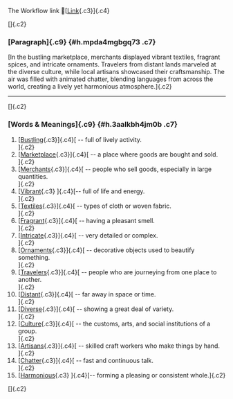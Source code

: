 The Workflow link
👏[[Link](https://www.google.com/url?q=http://www.google.com&sa=D&source=editors&ust=1759476671054867&usg=AOvVaw1R9_v1QhQf8Ry35C9VdaMc){.c3}]{.c4}

[]{.c2}

### [Paragraph]{.c9} {#h.mpda4mgbgq73 .c7}

[In the bustling marketplace, merchants displayed vibrant textiles,
fragrant spices, and intricate ornaments. Travelers from distant lands
marveled at the diverse culture, while local artisans showcased their
craftsmanship. The air was filled with animated chatter, blending
languages from across the world, creating a lively yet harmonious
atmosphere.]{.c2}

------------------------------------------------------------------------

[]{.c2}

### [Words & Meanings]{.c9} {#h.3aalkbh4jm0b .c7}

1.  [[Bustling](https://www.google.com/url?q=http://www.google.com&sa=D&source=editors&ust=1759476671056169&usg=AOvVaw2Yz2UtmdVNZJlYQobqAJ8v){.c3}]{.c4}[ --
    full of lively activity.\
    ]{.c2}
2.  [[Marketplace](https://www.google.com/url?q=http://www.google.com&sa=D&source=editors&ust=1759476671056519&usg=AOvVaw0V0ffHYfZ0fLlpJZTrmcAn){.c3}]{.c4}[ --
    a place where goods are bought and sold.\
    ]{.c2}
3.  [[Merchants](https://www.google.com/url?q=http://www.google.com&sa=D&source=editors&ust=1759476671056777&usg=AOvVaw2lAExk6wRtKg0Dmt43JiR4){.c3}]{.c4}[ --
    people who sell goods, especially in large quantities.\
    ]{.c2}
4.  [[Vibrant](https://www.google.com/url?q=http://www.google.com&sa=D&source=editors&ust=1759476671057009&usg=AOvVaw3_5TEoOdMRwywiDecZXFLv){.c3}
    ]{.c4}[-- full of life and energy.\
    ]{.c2}
5.  [[Textiles](https://www.google.com/url?q=http://www.google.com&sa=D&source=editors&ust=1759476671057225&usg=AOvVaw2tr_Z9Fq08lz5xX3R1MwVq){.c3}]{.c4}[ --
    types of cloth or woven fabric.\
    ]{.c2}
6.  [[Fragrant](https://www.google.com/url?q=http://www.google.com&sa=D&source=editors&ust=1759476671057471&usg=AOvVaw1AxoLtHgudkzZnK4Z9QsAo){.c3}]{.c4}[ --
    having a pleasant smell.\
    ]{.c2}
7.  [[Intricate](https://www.google.com/url?q=http://www.google.com&sa=D&source=editors&ust=1759476671057708&usg=AOvVaw3Z0HiGjoCt2Mo9SqN2wZVc){.c3}]{.c4}[ --
    very detailed or complex.\
    ]{.c2}
8.  [[Ornaments](https://www.google.com/url?q=http://www.google.com&sa=D&source=editors&ust=1759476671057946&usg=AOvVaw3IvB_IYHS45MbZ3dGjHmvk){.c3}]{.c4}[ --
    decorative objects used to beautify something.\
    ]{.c2}
9.  [[Travelers](https://www.google.com/url?q=http://www.google.com&sa=D&source=editors&ust=1759476671058205&usg=AOvVaw2JXgEKUK1PE8c4X4U_z1rT){.c3}]{.c4}[ --
    people who are journeying from one place to another.\
    ]{.c2}
10. [[Distant](https://www.google.com/url?q=http://www.google.com&sa=D&source=editors&ust=1759476671058491&usg=AOvVaw2xeB0oew2fkrxdnnbSL3rx){.c3}]{.c4}[ --
    far away in space or time.\
    ]{.c2}
11. [[Diverse](https://www.google.com/url?q=http://www.google.com&sa=D&source=editors&ust=1759476671058829&usg=AOvVaw3bwxkI6NT3a2MS_nAAp1Fp){.c3}]{.c4}[ --
    showing a great deal of variety.\
    ]{.c2}
12. [[Culture](https://www.google.com/url?q=http://www.google.com&sa=D&source=editors&ust=1759476671059028&usg=AOvVaw1VstJNOIF3GKu0PsLNhyTC){.c3}]{.c4}[ --
    the customs, arts, and social institutions of a group.\
    ]{.c2}
13. [[Artisans](https://www.google.com/url?q=http://www.google.com&sa=D&source=editors&ust=1759476671059267&usg=AOvVaw0ix8cQ6GODuWW1jr9lbsgL){.c3}]{.c4}[ --
    skilled craft workers who make things by hand.\
    ]{.c2}
14. [[Chatter](https://www.google.com/url?q=http://www.google.com&sa=D&source=editors&ust=1759476671059528&usg=AOvVaw2MgpmLnmI0Zigm_EvqB3JZ){.c3}]{.c4}[ --
    fast and continuous talk.\
    ]{.c2}
15. [[Harmonious](https://www.google.com/url?q=http://www.google.com&sa=D&source=editors&ust=1759476671059781&usg=AOvVaw0xW4RiY1ak1saX2X17pQJx){.c3}
    ]{.c4}[-- forming a pleasing or consistent whole.]{.c2}

[]{.c2}

